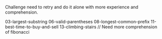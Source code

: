 Challenge need to retry and do it alone with more experience and comprehension. 

03-largest-substring
06-valid-parentheses
08-longest-common-prefix
11-best-time-to-buy-and-sell
13-climbing-stairs // Need more comprehension of fibonacci 